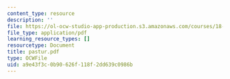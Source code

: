 ```yaml
---
content_type: resource
description: ''
file: https://ol-ocw-studio-app-production.s3.amazonaws.com/courses/18-996-random-matrix-theory-and-its-applications-spring-2004/a9e43f3c0b90626f118f2dd639c0986b_pastur.pdf
file_type: application/pdf
learning_resource_types: []
resourcetype: Document
title: pastur.pdf
type: OCWFile
uid: a9e43f3c-0b90-626f-118f-2dd639c0986b
---
```

